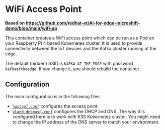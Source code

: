 # WiFi Access Point

**Based on https://github.com/redhat-et/AI-for-edge-microshift-demo/blob/main/wifi-ap**

This container creates a WiFi access point which can be run as a Pod on your Raspberry Pi 4 based Kubernetes cluster.
It is used to provide connectivity between the IoT devices and the Kafka cluster running at the edge.

The default (hidden) SSID is `KAFKA_AT_THE_EDGE` with password `kafkaattheedge`.
If you change it, you should rebuild the container.

## Configuration

The main configuration is in the following files:
* [`hostapf.conf`](./hostapd.conf) configures the access point.
* [`wlan0-dnsmasq.conf`](./wlan0-dnsmasq.conf) configures the DHCP and DNS.
  The way it is configured here is to work with K3S Kubernetes cluster. You might need to change the IP address of the DNS server to match your environment.
